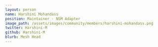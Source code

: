 ```yaml
---
layout: person
name: Harshini Mohandass
position: Maintainer - NSM Adapter
image_path: /assets/images/community/members/harshini-mohandass.png
twitter: Harshini-M
github: Harshini-M
blurb: Mesh Head
---
```


